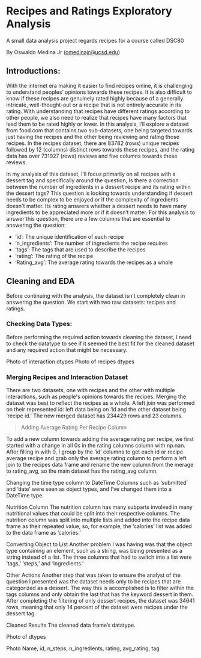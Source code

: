 # Recipes and Ratings Exploratory Analysis
A small data analysis project regards recipes for a course called DSC80

By Oswaldo Medina Jr (omedinajr@ucsd.edu)

## Introductions:
With the internet era making it easier to find recipes online, it is challenging to understand peoples’ opinions towards these recipes. It is also difficult to know if these recipes are genuinely rated highly because of a generally intricate, well-thought-out or a recipe that is not entirely accurate in its rating. With understanding that recipes have different ratings according to other people, we also need to realize that recipes have many factors that lead them to be rated highly or lower. In this analysis, I’ll explore a dataset from food.com that contains two sub-datasets, one being targeted towards just having the recipes and the other being reviewing and rating those recipes. In the recipes dataset, there are 83782 (rows) unique recipes followed by 12  (columns)  distinct rows towards these recipes, and the rating data has over 731927 (rows) reviews and five columns towards these reviews.

In my analysis of this dataset, I’ll focus primarily on all recipes with a dessert tag and specifically around the question, Is there a correction between the number of ingredients in a dessert recipe and its rating within the dessert tags? This question is looking towards understanding if dessert needs to be complex to be enjoyed or if the complexity of ingredients doesn't matter. Its rating answers whether a dessert needs to have many ingredients to be appreciated more or if it doesn’t matter. For this analysis to answer this question, there are a few columns that are essential to answering the question: 
- ‘id’: The unique identification of each recipe
- ‘n_ingredients’: The number of ingredients the recipe requires
- ‘tags’: The tags that are used to describe the recipes
- ‘rating’: The rating of the recipe
- ‘Rating_avg’: The average rating towards the recipes as a whole


## Cleaning and EDA
Before continuing with the analysis, the dataset isn’t completely clean in answering the question. We start with two raw datasets: recipes and ratings. 

### Checking Data Types:
Before performing the required action towards cleaning the dataset, I need to check the datatype to see if it seemed the best fit for the cleaned dataset and any required action that might be necessary.

Photo of interaction dtypes
Photo of recipes dtypes


### Merging Recipes and Interaction Dataset
There are two datasets, one with recipes and the other with multiple interactions, such as people's opinions towards the recipes. Merging the dataset was best to reflect the recipes as a whole. A left join was performed on their represented id: left data being on ‘id and the other dataset being ‘recipe id.’ The new merged dataset has 234429 rows and 23 columns.

> Adding Average Rating Per Recipe Column 
 
To add a new column towards adding the average rating per recipe, we first started with a change in all 0s in the rating columns column with np.nan. After filling in with 0, I group by the ‘id’ columns to get each id or recipe average recipe and grab only the average rating column to perform a left join to the recipes data frame and rename the new column from the merage to rating_avg, so the main dataset has the rating_avg column. 

Changing the time type column to DateTime 
Columns such as ‘submitted’ and ‘date’ were seen as object types, and I’ve changed them into a DateTime type.

Nutrition Column
The nutrition column has many subparts involved in many nutritional values that could be split into their respective columns. The nutrition column was split into multiple lists and added into the recipe data frame as their repeated value, so, for example, the ‘calories’ list was added to the data frame as ‘calories.’ 

Converting Object to List
Another problem I was having was that the object type containing an element, such as a string, was being presented as a string instead of a list. The three columns that had to switch into a list were ‘tags,’ ‘steps,’ and ‘ingredients.’

Other Actions
Another step that was taken to ensure the analyst of the question I presented was the dataset needs only to be recipes that are categorized as a dessert. The way this is accomplished is to filter within the tags columns and only obtain the last that has the keyword dessert in them. After completing the filtering of only dessert recipes, the dataset was 34641 rows, meaning that only 14 percent of the dataset were recipes under the dessert tag. 

Cleaned Results
The cleaned data frame’s datatype.

Photo of dtypes

Photo Name, id, n_steps, n_ingredients, rating, avg_rating, tag







<!-- <iframe src="assests/dis_num_ing.html" width=800 height=600 frameBorder=0></iframe> -->